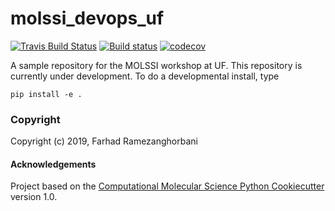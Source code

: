 molssi_devops_uf
==============================
[//]: # (Badges)
[![Travis Build Status](https://travis-ci.org/farhadrgh/molssi_devops_uf.svg?branch=master)](https://travis-ci.org/farhadrgh/molssi_devops_uf)
[![Build status](https://ci.appveyor.com/api/projects/status/xohe1yc6ijjsnbfg?svg=true)](https://ci.appveyor.com/project/farhadrgh/molssi-devops-uf)
[![codecov](https://codecov.io/gh/farhadrgh/molssi_devops_uf/branch/master/graph/badge.svg)](https://codecov.io/gh/farhadrgh/molssi_devops_uf)

A sample repository for the MOLSSI workshop at UF.
This repository is currently under development.
To do a developmental install, type

`pip install -e .`

### Copyright

Copyright (c) 2019, Farhad Ramezanghorbani


#### Acknowledgements
 
Project based on the 
[Computational Molecular Science Python Cookiecutter](https://github.com/molssi/cookiecutter-cms) version 1.0.
